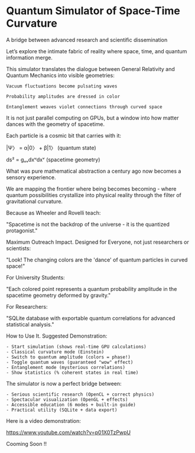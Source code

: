 # Quantum Simulator of Space-Time Curvature

A bridge between advanced research and scientific dissemination

Let’s explore the intimate fabric of reality where space, time, and quantum information merge.

This simulator translates the dialogue between General Relativity and Quantum Mechanics into visible geometries:

    Vacuum fluctuations become pulsating waves

    Probability amplitudes are dressed in color

    Entanglement weaves violet connections through curved space

It is not just parallel computing on GPUs, but a window into how matter dances with the geometry of spacetime.

Each particle is a cosmic bit that carries with it:

|Ψ〉 = α|0〉 + β|1〉 (quantum state)

ds² = gᵤᵥdxᵘdxᵛ (spacetime geometry)

What was pure mathematical abstraction a century ago now becomes a sensory experience.

We are mapping the frontier where being becomes becoming - where quantum possibilities crystallize into physical reality through the filter of gravitational curvature.

Because as Wheeler and Rovelli teach:

"Spacetime is not the backdrop of the universe - it is the quantized protagonist."

Maximum Outreach Impact. Designed for Everyone, not just researchers or scientists:

"Look! The changing colors are the 'dance' of quantum particles in curved space!"

For University Students:

"Each colored point represents a quantum probability amplitude in the spacetime geometry deformed by gravity."

For Researchers:

"SQLite database with exportable quantum correlations for advanced statistical analysis."

How to Use It. Suggested Demonstration:

    - Start simulation (shows real-time GPU calculations)
    - Classical curvature mode (Einstein)
    - Switch to quantum amplitude (colors = phase!)
    - Toggle quantum waves (guaranteed "wow" effect)
    - Entanglement mode (mysterious correlations)
    - Show statistics (% coherent states in real time)

The simulator is now a perfect bridge between:

    - Serious scientific research (OpenCL + correct physics)
    - Spectacular visualization (OpenGL + effects)
    - Accessible education (6 modes + built-in guide)
    - Practical utility (SQLite + data export)

Here is a video demonstration:

https://www.youtube.com/watch?v=p01X0TzPwpU

Cooming Soon !!
